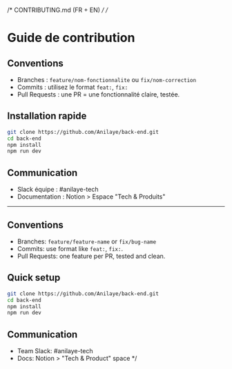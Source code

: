 /* CONTRIBUTING.md (FR + EN) */
/*
# Guide de contribution

## Conventions
- Branches : `feature/nom-fonctionnalite` ou `fix/nom-correction`
- Commits : utilisez le format `feat:`, `fix:`
- Pull Requests : une PR = une fonctionnalité claire, testée.

## Installation rapide
```bash
git clone https://github.com/Anilaye/back-end.git
cd back-end
npm install
npm run dev
```

## Communication
- Slack équipe : #anilaye-tech
- Documentation : Notion > Espace "Tech & Produits"

---

## Conventions
- Branches: `feature/feature-name` or `fix/bug-name`
- Commits: use format like `feat:`, `fix:`.
- Pull Requests: one feature per PR, tested and clean.

## Quick setup
```bash
git clone https://github.com/Anilaye/back-end.git
cd back-end
npm install
npm run dev
```

## Communication
- Team Slack: #anilaye-tech
- Docs: Notion > "Tech & Product" space
*/

